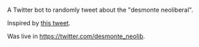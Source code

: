 A Twitter bot to randomly tweet about the "desmonte neoliberal".

Inspired by [this tweet](https://twitter.com/kailanefelx/status/1302239909412048898?s=20).

Was live in <https://twitter.com/desmonte_neolib>.
